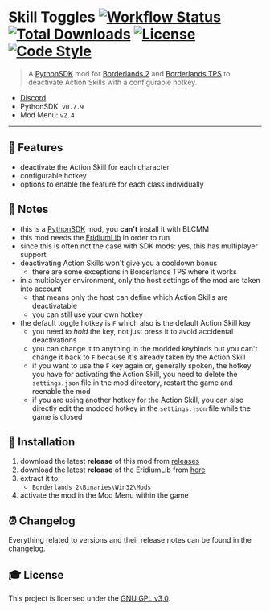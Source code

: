 # **Skill Toggles** [![Workflow Status][workflow_status_badge]][workflow_status_link] [![Total Downloads][total_downloads_badge]][total_downloads_link] [![License][license_badge]][license] [![Code Style][black_badge]][black_link]

> A [PythonSDK] mod for [Borderlands 2][borderlands2] and [Borderlands TPS][borderlandstps] to deactivate Action Skills with a configurable hotkey.

- [Discord][discord]
- PythonSDK: `v0.7.9`
- Mod Menu: `v2.4`

---

## **📎 Features**
- deactivate the Action Skill for each character
- configurable hotkey
- options to enable the feature for each class individually


## **📑 Notes**
- this is a [PythonSDK] mod, you **can't** install it with BLCMM
- this mod needs the [EridiumLib] in order to run
- since this is often not the case with SDK mods: yes, this has multiplayer support
- deactivating Action Skills won't give you a cooldown bonus
  - there are some exceptions in Borderlands TPS where it works
- in a multiplayer environment, only the host settings of the mod are taken into account
  - that means only the host can define which Action Skills are deactivatable
  - you can still use your own hotkey
- the default toggle hotkey is `F` which also is the default Action Skill key
  - you need to *hold* the key, not just press it to avoid accidental deactivations
  - you can change it to anything in the modded keybinds but you can't change it back to `F` because it's already taken by the Action Skill
  - if you want to use the `F` key again or, generally spoken, the hotkey you have for activating the Action Skill, you need to delete the `settings.json` file in the mod directory, restart the game and reenable the mod
  - if you are using another hotkey for the Action Skill, you can also directly edit the modded hotkey in the `settings.json` file while the game is closed


## **🔧 Installation**
1. download the latest **release** of this mod from [releases]
2. download the latest **release** of the EridiumLib from [here][eridiumlib_releases]
3. extract it to:
   - `Borderlands 2\Binaries\Win32\Mods`
4. activate the mod in the Mod Menu within the game


## **⏰ Changelog**
Everything related to versions and their release notes can be found in the [changelog].


## **🎓 License**
This project is licensed under the [GNU GPL v3.0][license].

<!-- Badges -->
[workflow_status_badge]: https://img.shields.io/github/workflow/status/RLNT/bl2_skilltoggles/CI?style=flat-square
[workflow_status_link]: https://github.com/RLNT/bl2_skilltoggles/actions/workflows/main.yml
[total_downloads_badge]: https://img.shields.io/github/downloads/RLNT/bl2_skilltoggles/total?style=flat-square
[total_downloads_link]: https://github.com/RLNT/bl2_skilltoggles/releases/latest
[license_badge]: https://img.shields.io/github/license/RLNT/bl2_skilltoggles?style=flat-square
[black_badge]: https://img.shields.io/badge/code%20style-black-000000.svg?style=flat-square
[black_link]: https://github.com/psf/black


<!-- Links -->
[pythonsdk]: http://borderlandsmodding.com/sdk-mods/
[borderlands2]: https://store.steampowered.com/app/49520/Borderlands_2/
[borderlandstps]: https://store.steampowered.com/app/261640/Borderlands_The_PreSequel/
[discord]: https://discordapp.com/invite/Q3qxws6
[releases]: https://github.com/RLNT/bl2_skilltoggles/releases
[eridiumlib]: https://github.com/RLNT/bl2_eridium
[eridiumlib_releases]: https://github.com/RLNT/bl2_eridium/releases
[changelog]: CHANGELOG.md
[license]: LICENSE
